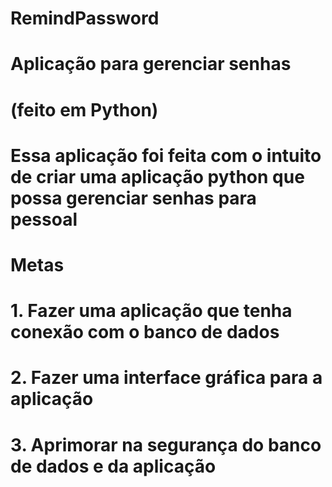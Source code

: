 # RemindPassword

# Aplicação para gerenciar senhas
# (feito em Python)

# Essa aplicação foi feita com o intuito de criar uma aplicação python que possa gerenciar senhas para pessoal

# Metas

# 1. Fazer uma aplicação que tenha conexão com o banco de dados
# 2. Fazer uma interface gráfica para a aplicação
# 3. Aprimorar na segurança do banco de dados e da aplicação